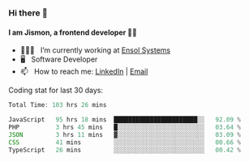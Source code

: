 ### Hi there 👋

#### I am Jismon, a frontend developer 👦🏻

- 🧑🏻‍💻   &nbsp; I’m currently working at <a href='https://www.ensolsystems.com/' target="_blank">Ensol Systems</a>
- 🖥   &nbsp; Software Developer
- 📫   &nbsp; How to reach me: <a href='https://www.linkedin.com/in/jismonthomas/'>LinkedIn</a> | <a href='mailto:hellojismonthomas@gmail.com'>Email</a>

Coding stat for last 30 days:
<!--START_SECTION:waka-->

```javascript
Total Time: 103 hrs 26 mins

JavaScript   95 hrs 18 mins  ███████████████████████░░   92.09 %
PHP          3 hrs 45 mins   █░░░░░░░░░░░░░░░░░░░░░░░░   03.64 %
JSON         3 hrs 11 mins   ▓░░░░░░░░░░░░░░░░░░░░░░░░   03.09 %
CSS          41 mins         ░░░░░░░░░░░░░░░░░░░░░░░░░   00.66 %
TypeScript   26 mins         ░░░░░░░░░░░░░░░░░░░░░░░░░   00.42 %
```

<!--END_SECTION:waka-->

<!--
**jismonthomas/jismonthomas** is a ✨ _special_ ✨ repository because its `README.md` (this file) appears on your GitHub profile.

Here are some ideas to get you started:

- 🔭 I’m currently working on ...
- 🌱 I’m currently learning ...
- 👯 I’m looking to collaborate on ...
- 🤔 I’m looking for help with ...
- 💬 Ask me about ...
- 📫 How to reach me: ...
- 😄 Pronouns: ...
- ⚡ Fun fact: ...
-->
